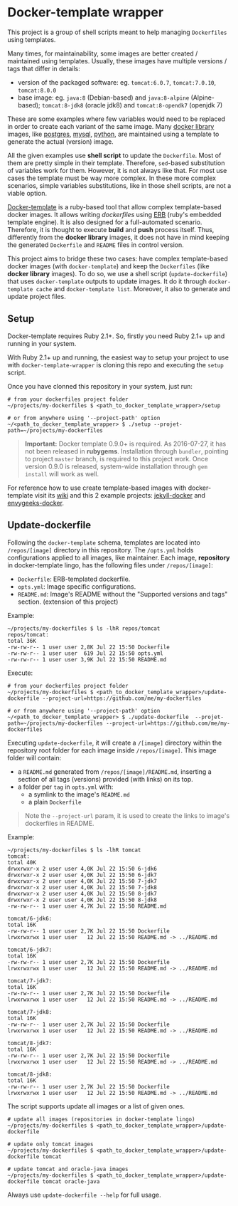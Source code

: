 # Docker-template wrapper

This project is a group of shell scripts meant to help managing `Dockerfiles` using templates.

Many times, for maintainability, some images are better created / maintained using templates. Usually, these images have multiple versions / tags that differ in details:
- version of the packaged software: eg. `tomcat:6.0.7`, `tomcat:7.0.10`, `tomcat:8.0.0`
- base image: eg. `java:8` (Debian-based) and `java:8-alpine` (Alpine-based); `tomcat:8-jdk8` (oracle jdk8) and `tomcat:8-opendk7` (openjdk 7)

These are some examples where few variables would need to be replaced in order to create each variant of the same image. Many [docker library][docker-library] images, like [postgres][postgres-docker], [mysql][mysql-docker], [python][python-docker], are maintained using a template to generate the actual (version) image.

All the given examples use **shell script** to update the `Dockerfile`. Most of them are pretty simple in their template. Therefore, `sed`-based substitution of variables work for them. However, it is not always like that. For most use cases the template must be way more complex. In these more complex scenarios, simple variables substitutions, like in those shell scripts, are not a viable option.

[Docker-template] is a ruby-based tool that allow complex template-based docker images. It allows writing *dockerfiles* using [ERB] (ruby's embedded template engine). It is also designed for a full-automated scenario. Therefore, it is thought to execute  **build** and **push** process itself. Thus, differently from the **docker library** images, it does not have in mind keeping the generated `Dockerfile` and `README` files in control version.

This project aims to bridge these two cases: have complex template-based docker images (with `docker-template`) and keep the `Dockerfiles` (like **docker library** images). To do so, we use a shell script (`update-dockerfile`) that uses `docker-template` outputs to update images. It do it through `docker-template cache` and `docker-template list`. Moreover, it also to generate and update project files.


## Setup

Docker-template requires Ruby 2.1+. So, firstly you need Ruby 2.1+ up and running in your system.

With Ruby 2.1+ up and running, the easiest way to setup your project to use with `docker-template-wrapper` is cloning this repo and executing the `setup` script.

Once you have clonned this repository in your system, just run:
```shell
# from your dockerfiles project folder
~/projects/my-dockerfiles $ <path_to_docker_template_wrapper>/setup

# or from anywhere using '--project-path' option
~/<path_to_docker_template_wrapper> $ ./setup --projet-path=~/projects/my-dockerfiles
```

> **Important:** Docker template 0.9.0+ is required. As 2016-07-27, it has not been released in **rubygems**. Installation through `bundler`, pointing to project `master` branch, is required to this project work.
> Once version 0.9.0 is released, system-wide installation through `gem install` will work as well.

For reference how to use create template-based images with docker-template visit its [wiki][docker-template-wiki] and this 2 example projects: [jekyll-docker] and [envygeeks-docker].

## Update-dockerfile

Following the `docker-template` schema, templates are located into `/repos/[image]` directory in this repository. The `/opts.yml` holds configurations applied to all images, like maintainer. Each image, **repository** in docker-template lingo, has the following files under `/repos/[image]`:
* `Dockerfile`: ERB-templated dockerfile.
* `opts.yml`: Image specific configurations.
* `README.md`: Image's README without the "Supported versions and tags" section. (extension of this project)

Example:
```shell
~/projects/my-dockerfiles $ ls -lhR repos/tomcat
repos/tomcat:
total 36K
-rw-rw-r-- 1 user user 2,8K Jul 22 15:50 Dockerfile
-rw-rw-r-- 1 user user  619 Jul 22 15:50 opts.yml
-rw-rw-r-- 1 user user 3,9K Jul 22 15:50 README.md
```

Execute:
```shell
# from your dockerfiles project folder
~/projects/my-dockerfiles $ <path_to_docker_template_wrapper>/update-dockerfile --project-url=https://github.com/me/my-dockerfiles

# or from anywhere using '--project-path' option
~/<path_to_docker_template_wrapper> $ ./update-dockerfile  --projet-path=~/projects/my-dockerfiles --project-url=https://github.com/me/my-dockerfiles
```

Executing `update-dockerfile`, it will create a `/[image]` directory within the repository root folder for each image inside `/repos/[image]`. This image folder will contain:
* a `README.md` generated from `/repos/[image]/README.md`, inserting a section of all tags (versions) provided (with links) on its top.
* a folder per `tag` in `opts.yml` with:
    * a symlink to the image's `README.md`
    * a plain `Dockerfile`

> Note the `--project-url` param, it is used to create the links to image's dockerfiles in README.

Example:
```shell
~/projects/my-dockerfiles $ ls -lhR tomcat
tomcat:
total 40K
drwxrwxr-x 2 user user 4,0K Jul 22 15:50 6-jdk6
drwxrwxr-x 2 user user 4,0K Jul 22 15:50 6-jdk7
drwxrwxr-x 2 user user 4,0K Jul 22 15:50 7-jdk7
drwxrwxr-x 2 user user 4,0K Jul 22 15:50 7-jdk8
drwxrwxr-x 2 user user 4,0K Jul 22 15:50 8-jdk7
drwxrwxr-x 2 user user 4,0K Jul 22 15:50 8-jdk8
-rw-rw-r-- 1 user user 4,7K Jul 22 15:50 README.md

tomcat/6-jdk6:
total 16K
-rw-rw-r-- 1 user user 2,7K Jul 22 15:50 Dockerfile
lrwxrwxrwx 1 user user   12 Jul 22 15:50 README.md -> ../README.md

tomcat/6-jdk7:
total 16K
-rw-rw-r-- 1 user user 2,7K Jul 22 15:50 Dockerfile
lrwxrwxrwx 1 user user   12 Jul 22 15:50 README.md -> ../README.md

tomcat/7-jdk7:
total 16K
-rw-rw-r-- 1 user user 2,7K Jul 22 15:50 Dockerfile
lrwxrwxrwx 1 user user   12 Jul 22 15:50 README.md -> ../README.md

tomcat/7-jdk8:
total 16K
-rw-rw-r-- 1 user user 2,7K Jul 22 15:50 Dockerfile
lrwxrwxrwx 1 user user   12 Jul 22 15:50 README.md -> ../README.md

tomcat/8-jdk7:
total 16K
-rw-rw-r-- 1 user user 2,7K Jul 22 15:50 Dockerfile
lrwxrwxrwx 1 user user   12 Jul 22 15:50 README.md -> ../README.md

tomcat/8-jdk8:
total 16K
-rw-rw-r-- 1 user user 2,7K Jul 22 15:50 Dockerfile
lrwxrwxrwx 1 user user   12 Jul 22 15:50 README.md -> ../README.md
```


The script supports update all images or a list of given ones.

```shell
# update all images (repositories in docker-template lingo)
~/projects/my-dockerfiles $ <path_to_docker_template_wrapper>/update-dockerfile

# update only tomcat images
~/projects/my-dockerfiles $ <path_to_docker_template_wrapper>/update-dockerfile tomcat

# update tomcat and oracle-java images
~/projects/my-dockerfiles $ <path_to_docker_template_wrapper>/update-dockerfile tomcat oracle-java
```

Always use `update-dockerfile --help` for full usage.


[docker-template]: https://github.com/envygeeks/docker-template
[docker-template-wiki]: https://github.com/envygeeks/docker-template/wiki
[envygeeks-docker]: https://github.com/envygeeks/docker/
[jekyll-docker]: https://github.com/jekyll/docker/
[ruby]: https://ruby-lang.org/
[erb]: https://en.wikipedia.org/wiki/ERuby
[rubygems]: https://rubygems.org/

[docker-library]: https://github.com/docker-library
[postgres-docker]: https://github.com/docker-library/postgres
[mysql-docker]: https://github.com/docker-library/mysql
[python-docker]: https://github.com/docker-library/python
